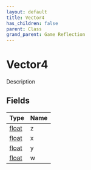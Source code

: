 ```yaml
---
layout: default
title: Vector4
has_children: false
parent: Class
grand_parent: Game Reflection
---
```

# Vector4
Description 

## Fields

| Type | Name |
|:-------------|:--------------|
| [float](/docs/game-reflection/components/float) | z |
| [float](/docs/game-reflection/components/float) | x |
| [float](/docs/game-reflection/components/float) | y |
| [float](/docs/game-reflection/components/float) | w |

